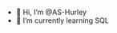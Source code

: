 - 👋 Hi, I’m @AS-Hurley
- 🌱 I’m currently learning SQL





<!---AS-Hurley/AS-Hurley is a ✨ special ✨ repository because its `README.md` (this file) appears on your GitHub profile.
You can click the Preview link to take a look at your changes.
--->
